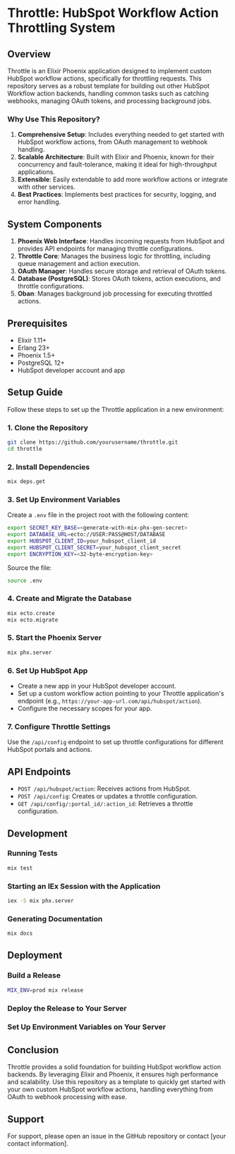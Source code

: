 # Throttle: HubSpot Workflow Action Throttling System

## Overview

Throttle is an Elixir Phoenix application designed to implement custom HubSpot workflow actions, specifically for throttling requests. This repository serves as a robust template for building out other HubSpot Workflow action backends, handling common tasks such as catching webhooks, managing OAuth tokens, and processing background jobs.

### Why Use This Repository?

1. **Comprehensive Setup**: Includes everything needed to get started with HubSpot workflow actions, from OAuth management to webhook handling.
2. **Scalable Architecture**: Built with Elixir and Phoenix, known for their concurrency and fault-tolerance, making it ideal for high-throughput applications.
3. **Extensible**: Easily extendable to add more workflow actions or integrate with other services.
4. **Best Practices**: Implements best practices for security, logging, and error handling.

## System Components

1. **Phoenix Web Interface**: Handles incoming requests from HubSpot and provides API endpoints for managing throttle configurations.
2. **Throttle Core**: Manages the business logic for throttling, including queue management and action execution.
3. **OAuth Manager**: Handles secure storage and retrieval of OAuth tokens.
4. **Database (PostgreSQL)**: Stores OAuth tokens, action executions, and throttle configurations.
5. **Oban**: Manages background job processing for executing throttled actions.

## Prerequisites

- Elixir 1.11+
- Erlang 23+
- Phoenix 1.5+
- PostgreSQL 12+
- HubSpot developer account and app

## Setup Guide

Follow these steps to set up the Throttle application in a new environment:

### 1. Clone the Repository
```sh
git clone https://github.com/yourusername/throttle.git
cd throttle
```

### 2. Install Dependencies
```sh
mix deps.get
```

### 3. Set Up Environment Variables
Create a `.env` file in the project root with the following content:
```sh
export SECRET_KEY_BASE=<generate-with-mix-phx-gen-secret>
export DATABASE_URL=ecto://USER:PASS@HOST/DATABASE
export HUBSPOT_CLIENT_ID=your_hubspot_client_id
export HUBSPOT_CLIENT_SECRET=your_hubspot_client_secret
export ENCRYPTION_KEY=<32-byte-encryption-key>
```
Source the file:
```sh
source .env
```

### 4. Create and Migrate the Database
```sh
mix ecto.create
mix ecto.migrate
```

### 5. Start the Phoenix Server
```sh
mix phx.server
```

### 6. Set Up HubSpot App
- Create a new app in your HubSpot developer account.
- Set up a custom workflow action pointing to your Throttle application's endpoint (e.g., `https://your-app-url.com/api/hubspot/action`).
- Configure the necessary scopes for your app.

### 7. Configure Throttle Settings
Use the `/api/config` endpoint to set up throttle configurations for different HubSpot portals and actions.

## API Endpoints

- `POST /api/hubspot/action`: Receives actions from HubSpot.
- `POST /api/config`: Creates or updates a throttle configuration.
- `GET /api/config/:portal_id/:action_id`: Retrieves a throttle configuration.

## Development

### Running Tests
```sh
mix test
```

### Starting an IEx Session with the Application
```sh
iex -S mix phx.server
```

### Generating Documentation
```sh
mix docs
```

## Deployment

### Build a Release
```sh
MIX_ENV=prod mix release
```

### Deploy the Release to Your Server

### Set Up Environment Variables on Your Server

## Conclusion

Throttle provides a solid foundation for building HubSpot workflow action backends. By leveraging Elixir and Phoenix, it ensures high performance and scalability. Use this repository as a template to quickly get started with your own custom HubSpot workflow actions, handling everything from OAuth to webhook processing with ease.

## Support

For support, please open an issue in the GitHub repository or contact [your contact information].
